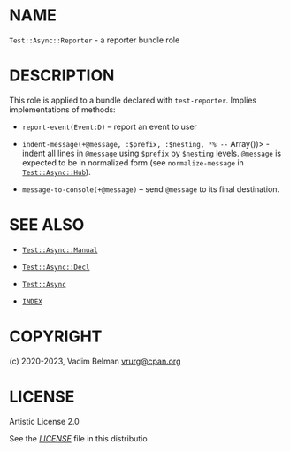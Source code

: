# NAME

`Test::Async::Reporter` - a reporter bundle role

# DESCRIPTION

This role is applied to a bundle declared with `test-reporter`. Implies implementations of methods:

  - `report-event(Event:D)` – report an event to user

  - `indent-message(+@message, :$prefix, :$nesting, *% --` Array())\> - indent all lines in `@message` using `$prefix` by `$nesting` levels. `@message` is expected to be in normalized form (see `normalize-message` in [`Test::Async::Hub`](Hub.md)).

  - `message-to-console(+@message)` – send `@message` to its final destination.

# SEE ALSO

  - [`Test::Async::Manual`](Manual.md)

  - [`Test::Async::Decl`](Decl.md)

  - [`Test::Async`](../Async.md)

  - [`INDEX`](../../../../INDEX.md)

# COPYRIGHT

(c) 2020-2023, Vadim Belman <vrurg@cpan.org>

# LICENSE

Artistic License 2.0

See the [*LICENSE*](../../../../LICENSE) file in this distributio
